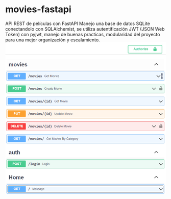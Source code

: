 # movies-fastapi
API REST de películas con FastAPI
Manejo una base de datos SQLite conectandolo con SQLAlchemist, se utiliza autentificación JWT (JSON Web Token) con pyjwt, manejo de buenas practicas, modularidad del proyecto
para una mejor organización y escalamiento.
![Proyecto portada](https://github.com/juliancape/movies-fastapi/blob/master/docsimage.png)
